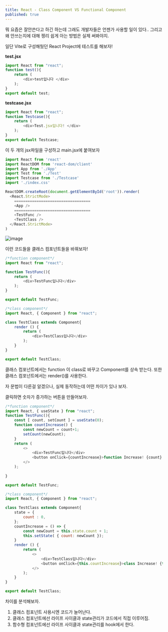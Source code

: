 ```yaml
---
title: React - Class Component VS Functional Component
published: true
---
```


뭐 요즘은 잘안쓴다고 하긴 하는데 그래도 개발자들은 언젠가 사용할 일이 있다..
그리고 왜 안쓰는지에 대해 젱리 쉽게 아는 방법은 실제 써봐야지.

일단 Vite로 구성해뒀던 React Project에 테스트를 해보자!

**test.jsx**
``` javascript
import React from "react";
function test(){
    return (
        <div>test입니다 </div>
    );
}
export default test;
```

**testcase.jsx**
``` javascript
import React from "react";
function Testcase(){
    return (
        <div>Test.jsx입니다! </div>
    );
}
export default Testcase;
```

이 두 개의 jsx파일을 구성하고 main.jsx에 붙여보자

```javascript
import React from 'react'
import ReactDOM from 'react-dom/client'
import App from './App'
import Test from './Test'
import Testcase from './Testcase'
import './index.css'

ReactDOM.createRoot(document.getElementById('root')).render(
  <React.StrictMode>
    ==================================
    <App />
    ==================================
    <TestFunc />
    <TestClass />
  </React.StrictMode>
)

```
![image](https://user-images.githubusercontent.com/88364980/230306858-a7864f24-806b-495e-9a02-1c6b8a985af4.png)


이런 코드들을 클래스 컴포넌트들을 바꿔보자!

```javascript
/*function component*/
import React from "react";

function TestFunc(){
    return (
        <div>TestFunc입니다</div>
    );
}

export default TestFunc;
```

```javascript
/*class component*/
import React, { Component } from "react";

class TestClass extends Component{
    render () {
        return (
            <div>TestClass입니다</div>
        );
    }
}

export default TestClass;
```
 

클래스 컴포넌트에서는 function 이 class로 바꾸고 Component를 상속 받는다.
또한 클래스 컴포넌트에서는 render()를 사용한다.

자 문법이 다른걸 알겠으나, 실제 동작하는데 어떤 차이가 있나 보자.

클릭하면 숫자가 증가하는 버튼을 만들어보자.
```javascript
/*function component*/
import React, { useState } from "react";
function TestFunc(){
    const [ count, setCount ] = useState(0);
    function countIncrease() {
        const newCount = count+1;
        setCount(newCount);
    }
    return (
        <>
            <div>TestFunc입니다</div>
            <button onClick={countIncrease}>function Increase! {count} </button>
        </>
    );
    
}

export default TestFunc;
```

```javascript
/*class component*/
import React, { Component } from "react";

class TestClass extends Component{
    state = {
        count : 0,
    };
    countIncrease = () => {
        const newCount = this.state.count + 1;
        this.setState( { count: newCount });
    }
    render () {
        return (
            <>  
                <div>TestClass입니다</div>
                <button onClick={this.countIncrease}>class Increase! {this.state.count} </button>
            </>
        );
    }
}

export default TestClass;
```


차이를 분석해보자.
1. 클래스 컴포넌트 사용시엔 코드가 늘어난다.
2. 클래스 컴포넌트에선 라이프 사이클과 state관리가 코드에서 직접 이루어짐.
3. 함수형 컴포넌트에선 라이프 사이클과 state관리를 hook에서 한다.



